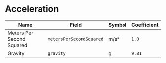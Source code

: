 # Acceleration

| Name                      | Field                    | Symbol | Coefficient |
| ------------------------- | ------------------------ | ------ | ----------- |
| Meters Per Second Squared | `metersPerSecondSquared` | m/s²   | `1.0`       |
| Gravity                   | `gravity`                | g      | `9.81`      |
